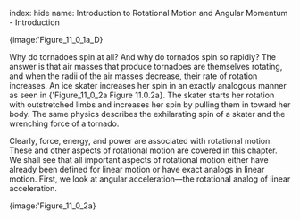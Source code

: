 index: hide
name: Introduction to Rotational Motion and Angular Momentum - Introduction


{image:'Figure_11_0_1a_D}
        

Why do tornadoes spin at all? And why do tornados spin so rapidly? The answer is that air masses that produce tornadoes are themselves rotating, and when the radii of the air masses decrease, their rate of rotation increases. An ice skater increases her spin in an exactly analogous manner as seen in {'Figure_11_0_2a Figure 11.0.2a}. The skater starts her rotation with outstretched limbs and increases her spin by pulling them in toward her body. The same physics describes the exhilarating spin of a skater and the wrenching force of a tornado.

Clearly, force, energy, and power are associated with rotational motion. These and other aspects of rotational motion are covered in this chapter. We shall see that all important aspects of rotational motion either have already been defined for linear motion or have exact analogs in linear motion. First, we look at angular acceleration—the rotational analog of linear acceleration.


{image:'Figure_11_0_2a}
        
